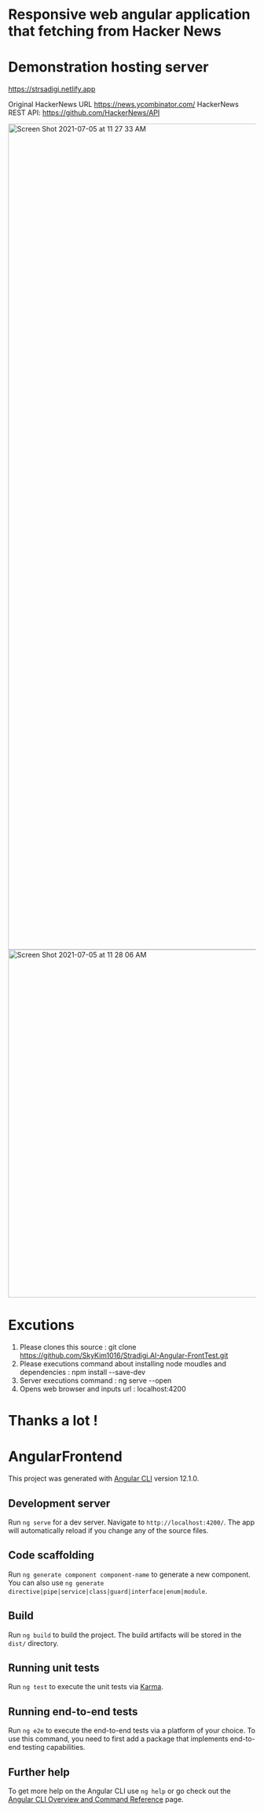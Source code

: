 # Responsive web angular application that fetching from Hacker News

# Demonstration hosting server 
  https://strsadigi.netlify.app
   

Original HackerNews URL https://news.ycombinator.com/ HackerNews REST API: https://github.com/HackerNews/API


<img width="1678" alt="Screen Shot 2021-07-05 at 11 27 33 AM" src="https://user-images.githubusercontent.com/24449487/124503126-e57bed80-dd92-11eb-879d-d8793bb1e5e0.png">




<img width="707" alt="Screen Shot 2021-07-05 at 11 28 06 AM" src="https://user-images.githubusercontent.com/24449487/124503135-e876de00-dd92-11eb-8d2a-d4941832c3ca.png">



# Excutions

1. Please clones this source : git clone https://github.com/SkyKim1016/Stradigi.AI-Angular-FrontTest.git
2. Please executions command about installing node moudles and dependencies  :  npm install --save-dev 
3. Server executions command : ng serve --open
4. Opens web browser and inputs url : localhost:4200




# Thanks a lot ! 





# AngularFrontend

This project was generated with [Angular CLI](https://github.com/angular/angular-cli) version 12.1.0.

## Development server

Run `ng serve` for a dev server. Navigate to `http://localhost:4200/`. The app will automatically reload if you change any of the source files.

## Code scaffolding

Run `ng generate component component-name` to generate a new component. You can also use `ng generate directive|pipe|service|class|guard|interface|enum|module`.

## Build

Run `ng build` to build the project. The build artifacts will be stored in the `dist/` directory.

## Running unit tests

Run `ng test` to execute the unit tests via [Karma](https://karma-runner.github.io).

## Running end-to-end tests

Run `ng e2e` to execute the end-to-end tests via a platform of your choice. To use this command, you need to first add a package that implements end-to-end testing capabilities.

## Further help

To get more help on the Angular CLI use `ng help` or go check out the [Angular CLI Overview and Command Reference](https://angular.io/cli) page.
